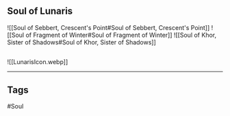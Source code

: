 ## Soul of Lunaris
![[Soul of Sebbert, Crescent's Point#Soul of Sebbert, Crescent's Point]]
![[Soul of Fragment of Winter#Soul of Fragment of Winter]]
![[Soul of Khor, Sister of Shadows#Soul of Khor, Sister of Shadows]]

##
![[LunarisIcon.webp]]

---
## Tags
#Soul